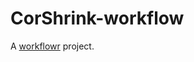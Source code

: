 # CorShrink-workflow

A [workflowr][] project.

[workflowr]: https://github.com/jdblischak/workflowr
